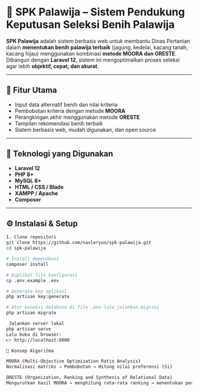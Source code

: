 # 🌾 SPK Palawija – Sistem Pendukung Keputusan Seleksi Benih Palawija

**SPK Palawija** adalah sistem berbasis web untuk membantu Dinas Pertanian dalam **menentukan benih palawija terbaik** (jagung, kedelai, kacang tanah, kacang hijau) menggunakan kombinasi **metode MOORA dan ORESTE**.  
Dibangun dengan **Laravel 12**, sistem ini mengoptimalkan proses seleksi agar lebih **objektif, cepat, dan akurat**.

---

## 🚀 Fitur Utama
- Input data alternatif benih dan nilai kriteria
- Pembobotan kriteria dengan metode **MOORA**
- Perangkingan akhir menggunakan metode **ORESTE**
- Tampilan rekomendasi benih terbaik
- Sistem berbasis web, mudah digunakan, dan open source

---

## 🧩 Teknologi yang Digunakan
- **Laravel 12**
- **PHP 8+**
- **MySQL 8+**
- **HTML / CSS / Blade**
- **XAMPP / Apache**
- **Composer**

---

## ⚙️ Instalasi & Setup
```bash
1. Clone repositori
git clone https://github.com/navleryuu/spk-palawija.git
cd spk-palawija

# Install dependensi
composer install

# Duplikat file konfigurasi
cp .env.example .env

# Generate key aplikasi
php artisan key:generate

# Atur koneksi database di file .env lalu jalankan migrasi
php artisan migrate

 Jalankan server lokal
php artisan serve
Lalu buka di browser:
👉 http://localhost:8000

🧠 Konsep Algoritma

MOORA (Multi-Objective Optimization Ratio Analysis)
Normalisasi matriks → Pembobotan → Hitung nilai preferensi (Si)

ORESTE (Organization, Ranking and Synthesis of Relational Data)
Mengurutkan hasil MOORA → menghitung rata-rata ranking → menentukan perangkingan final
